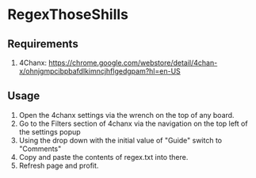 # RegexThoseShills

## Requirements
1. 4Chanx: https://chrome.google.com/webstore/detail/4chan-x/ohnjgmpcibpbafdlkimncjhflgedgpam?hl=en-US

## Usage
1. Open the 4chanx settings via the wrench on the top of any board.
2. Go to the Filters section of 4chanx via the navigation on the top left of the settings popup
3. Using the drop down with the initial value of "Guide" switch to "Comments"
4. Copy and paste the contents of regex.txt into there.
5. Refresh page and profit.
